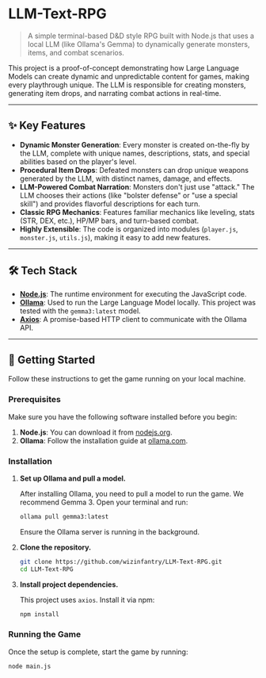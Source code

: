 # LLM-Text-RPG

> A simple terminal-based D&D style RPG built with Node.js that uses a local LLM (like Ollama's Gemma) to dynamically generate monsters, items, and combat scenarios.

This project is a proof-of-concept demonstrating how Large Language Models can create dynamic and unpredictable content for games, making every playthrough unique. The LLM is responsible for creating monsters, generating item drops, and narrating combat actions in real-time.

---

## ✨ Key Features

* **Dynamic Monster Generation**: Every monster is created on-the-fly by the LLM, complete with unique names, descriptions, stats, and special abilities based on the player's level.
* **Procedural Item Drops**: Defeated monsters can drop unique weapons generated by the LLM, with distinct names, damage, and effects.
* **LLM-Powered Combat Narration**: Monsters don't just use "attack." The LLM chooses their actions (like "bolster defense" or "use a special skill") and provides flavorful descriptions for each turn.
* **Classic RPG Mechanics**: Features familiar mechanics like leveling, stats (STR, DEX, etc.), HP/MP bars, and turn-based combat.
* **Highly Extensible**: The code is organized into modules (`player.js`, `monster.js`, `utils.js`), making it easy to add new features.

---

## 🛠️ Tech Stack

* **[Node.js](https://nodejs.org/)**: The runtime environment for executing the JavaScript code.
* **[Ollama](https://ollama.com/)**: Used to run the Large Language Model locally. This project was tested with the `gemma3:latest` model.
* **[Axios](https://axios-http.com/)**: A promise-based HTTP client to communicate with the Ollama API.

---

## 🚀 Getting Started

Follow these instructions to get the game running on your local machine.

### Prerequisites

Make sure you have the following software installed before you begin:

1.  **Node.js**: You can download it from [nodejs.org](https://nodejs.org/).
2.  **Ollama**: Follow the installation guide at [ollama.com](https://ollama.com/).

### Installation

1.  **Set up Ollama and pull a model.**

    After installing Ollama, you need to pull a model to run the game. We recommend Gemma 3. Open your terminal and run:

    ```bash
    ollama pull gemma3:latest
    ```

    Ensure the Ollama server is running in the background.

2.  **Clone the repository.**

    ```bash
    git clone https://github.com/wizinfantry/LLM-Text-RPG.git
    cd LLM-Text-RPG
    ```
    
3.  **Install project dependencies.**

    This project uses `axios`. Install it via npm:
    ```bash
    npm install
    ```

### Running the Game

Once the setup is complete, start the game by running:

```bash
node main.js
